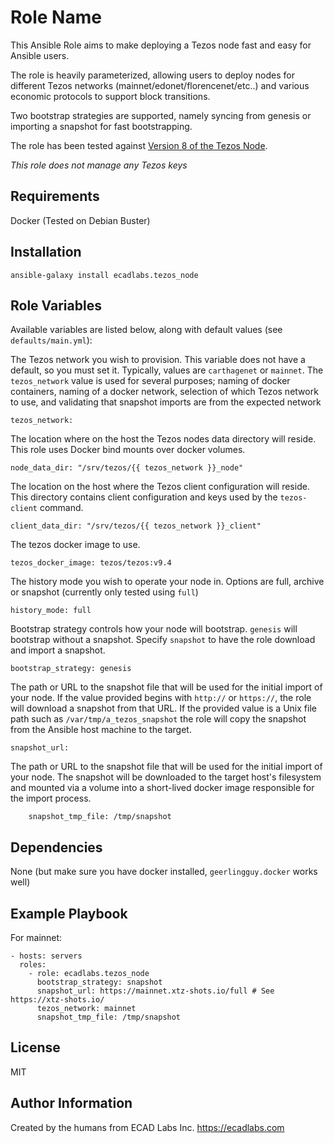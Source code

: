 Role Name
=========

This Ansible Role aims to make deploying a Tezos node fast and easy for Ansible users.

The role is heavily parameterized, allowing users to deploy nodes for different Tezos networks (mainnet/edonet/florencenet/etc..) and various economic protocols to support block transitions.

Two bootstrap strategies are supported, namely syncing from genesis or importing a snapshot for fast bootstrapping.

The role has been tested against [Version 8 of the Tezos Node][tezos_v8].

_This role does not manage any Tezos keys_

Requirements
------------

Docker (Tested on Debian Buster)

Installation
------------

    ansible-galaxy install ecadlabs.tezos_node

Role Variables
--------------

Available variables are listed below, along with default values (see `defaults/main.yml`):

The Tezos network you wish to provision. This variable does not have a default, so you must set it. Typically, values are `carthagenet` or `mainnet`. The `tezos_network` value is used for several purposes; naming of docker containers, naming of a docker network, selection of which Tezos network to use, and validating that snapshot imports are from the expected network

    tezos_network:

The location where on the host the Tezos nodes data directory will reside. This role uses Docker bind mounts over docker volumes.

    node_data_dir: "/srv/tezos/{{ tezos_network }}_node"

The location on the host where the Tezos client configuration will reside. This directory contains client configuration and keys used by the `tezos-client` command.

    client_data_dir: "/srv/tezos/{{ tezos_network }}_client"

The tezos docker image to use.

    tezos_docker_image: tezos/tezos:v9.4

The history mode you wish to operate your node in. Options are full, archive or snapshot (currently only tested using `full`)

    history_mode: full

Bootstrap strategy controls how your node will bootstrap. `genesis` will bootstrap without a snapshot. Specify `snapshot` to have the role download and import a snapshot.

    bootstrap_strategy: genesis

The path or URL to the snapshot file that will be used for the initial import of your node. If the value provided begins with `http://` or `https://`, the role will download a snapshot from that URL. If the provided value is a Unix file path such as `/var/tmp/a_tezos_snapshot` the role will copy the snapshot from the Ansible host machine to the target.

    snapshot_url:

The path or URL to the snapshot file that will be used for the initial import of your node. The snapshot will be downloaded to the target host's filesystem and mounted via a volume into a short-lived docker image responsible for the import process.

        snapshot_tmp_file: /tmp/snapshot

Dependencies
------------

None (but make sure you have docker installed, `geerlingguy.docker` works well)

Example Playbook
----------------

For mainnet:

    - hosts: servers
      roles:
        - role: ecadlabs.tezos_node
          bootstrap_strategy: snapshot
          snapshot_url: https://mainnet.xtz-shots.io/full # See https://xtz-shots.io/
          tezos_network: mainnet
          snapshot_tmp_file: /tmp/snapshot

License
-------

MIT

Author Information
------------------

Created by the humans from ECAD Labs Inc. https://ecadlabs.com


[tezos_v8]: https://tezos.gitlab.io/releases/version-8.html

